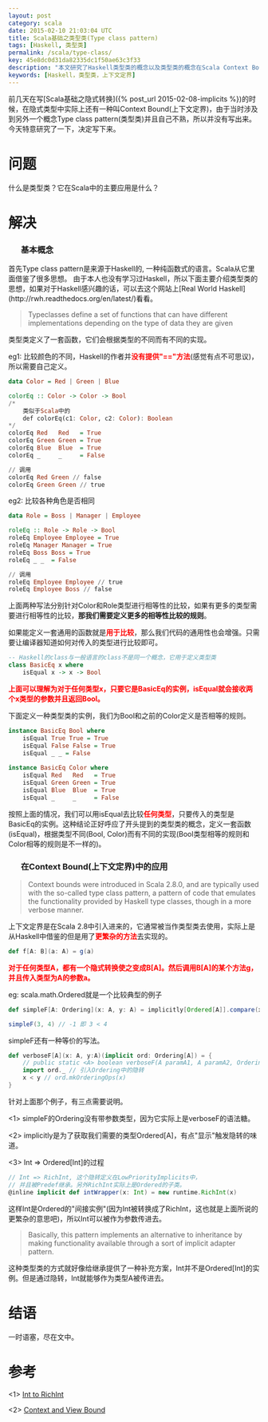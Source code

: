 ```yaml
---
layout: post
category: scala
date: 2015-02-10 21:03:04 UTC
title: Scala基础之类型类(Type class pattern)
tags: [Haskell, 类型类]
permalink: /scala/type-class/
key: 45e8dc0d31da82335dc1f50ae63c3f33
description: "本文研究了Haskell类型类的概念以及类型类的概念在Scala Context Bound的运用"
keywords: [Haskell，类型类，上下文定界]
---
```


前几天在写[Scala基础之隐式转换]({% post_url 2015-02-08-implicits %})的时候，在隐式类型中实际上还有一种叫Context Bound(上下文定界)，由于当时涉及到另外一个概念Type class pattern(类型类)并且自己不熟，所以并没有写出来。今天特意研究了一下，决定写下来。

# 问题
什么是类型类？它在Scala中的主要应用是什么？

# 解决
<h3 style="text-indent: 25px;">基本概念</h3>
首先Type class pattern是来源于Haskell的, 一种纯函数式的语言。Scala从它里面借鉴了很多思想。
由于本人也没有学习过Haskell，所以下面主要介绍类型类的思想，如果对于Haskell感兴趣的话，可以去这个网站上[Real World Haskell](http://rwh.readthedocs.org/en/latest/)看看。

> Typeclasses define a set of functions that can have different implementations depending on the type of data they are given

类型类定义了一套函数，它们会根据类型的不同而有不同的实现。

eg1: 比较颜色的不同，Haskell的作者并<b style= "color: red">没有提供"=="方法</b>(感觉有点不可思议)，所以需要自己定义。

```Haskell
data Color = Red | Green | Blue

colorEq :: Color -> Color -> Bool 
/*
    类似于Scala中的
    def colorEq(c1: Color, c2: Color): Boolean
*/
colorEq Red   Red   = True
colorEq Green Green = True
colorEq Blue  Blue  = True
colorEq _     _     = False

// 调用
colorEq Red Green // false
colorEq Green Green // true
```

eg2: 比较各种角色是否相同

```Haskell
data Role = Boss | Manager | Employee

roleEq :: Role -> Role -> Bool
roleEq Employee Employee = True
roleEq Manager Manager = True
roleEq Boss Boss = True
roleEq _ _  = False

// 调用
roleEq Employee Employee // true
roleEq Employee Boss // false
```

上面两种写法分别针对Color和Role类型进行相等性的比较，如果有更多的类型需要进行相等性的比较，**那我们需要定义更多的相等性比较的规则**。

如果能定义一套通用的函数就是<b style="color:red">用于比较</b>，那么我们代码的通用性也会增强。只需要让编译器知道如何对传入的类型进行比较即可。

```Haskell
-- Haskell的class与一般语言的class不是同一个概念，它用于定义类型类
class BasicEq x where
    isEqual x -> x -> Bool
```

<b style="color:red">上面可以理解为对于任何类型x，只要它是BasicEq的实例，isEqual就会接收两个x类型的参数并且返回Bool。</b>

下面定义一种类型类的实例，我们为Bool和之前的Color定义是否相等的规则。

```Haskell
instance BasicEq Bool where
    isEqual True True = True 
    isEqual False False = True 
    isEqual _ _ = False 
    
instance BasicEq Color where
    isEqual Red   Red   = True
    isEqual Green Green = True
    isEqual Blue  Blue  = True
    isEqual _     _     = False
```

按照上面的情况，我们可以用isEqual去比较<b style="color:red">任何类型</b>，只要传入的类型是BasicEq的实例。这种结论正好呼应了开头提到的类型类的概念，定义一套函数(isEqual)，根据类型不同(Bool, Color)而有不同的实现(Bool类型相等的规则和Color相等的规则是不一样的)。

<h3 style="text-indent: 25px;"> 在Context Bound(上下文定界)中的应用</h3>

> Context bounds were introduced in Scala 2.8.0, and are typically used with the so-called type class pattern, a pattern of code that emulates the functionality provided by Haskell type classes, though in a more verbose manner.

上下文定界是在Scala 2.8中引入进来的，它通常被当作类型类去使用，实际上是从Haskell中借鉴的但是用了<b style="color:red">更繁杂的方法</b>去实现的。

```scala
def f[A: B](a: A) = g(a)
```
<b style="color:red">对于任何类型A，都有一个隐式转换使之变成B[A]。然后调用B[A]的某个方法g，并且传入类型为A的参数a。</b>

eg: scala.math.Ordered就是一个比较典型的例子

```scala
def simpleF[A: Ordering](x: A, y: A) = implicitly[Ordered[A]].compare(x, y)

simpleF(3, 4) // -1 即 3 < 4   
```

simpleF还有一种等价的写法。

```scala
def verboseF[A](x: A, y:A)(implicit ord: Ordering[A]) = {
    // public static <A> boolean verboseF(A paramA1, A paramA2, Ordering<A> paramOrdering)
    import ord._ // 引入Ordering中的隐转
    x < y // ord.mkOrderingOps(x)
}
```

针对上面那个例子，有三点需要说明。

<1> simpleF的Ordering没有带参数类型，因为它实际上是verboseF的语法糖。

<2> implicitly是为了获取我们需要的类型Ordered[A]，有点"显示"触发隐转的味道。

<3> Int => Ordered[Int]的过程

```scala
// Int => RichInt, 这个隐转定义在LowPriorityImplicits中，
// 并且被Predef继承。另外RichInt实际上是Ordered的子类。
@inline implicit def intWrapper(x: Int) = new runtime.RichInt(x)
```

这样Int是Ordered的"间接实例"(因为Int被转换成了RichInt，这也就是上面所说的更繁杂的意思吧)，所以Int可以被作为参数传进去。

> Basically, this pattern implements an alternative to inheritance by making functionality available through a sort of implicit adapter pattern.

这种类型类的方式就好像给继承提供了一种补充方案，Int并不是Ordered[Int]的实例。但是通过隐转，Int就能够作为类型A被传进去。

# 结语
一时语塞，尽在文中。

# 参考

<1> [Int to RichInt](http://stackoverflow.com/questions/7669627/scala-source-implicit-conversion-from-int-to-richint)

<2> [Context and View Bound](http://docs.scala-lang.org/tutorials/FAQ/context-and-view-bounds.html)

